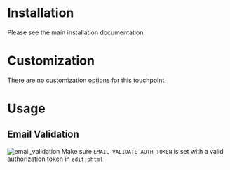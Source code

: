 # Installation
Please see the main installation documentation.

# Customization
There are no customization options for this touchpoint.

# Usage
## Email Validation

![email_validation](https://user-images.githubusercontent.com/5572859/101802872-efc85880-3add-11eb-95a8-665361b26753.gif)
Make sure `EMAIL_VALIDATE_AUTH_TOKEN` is set with a valid authorization token in `edit.phtml`
